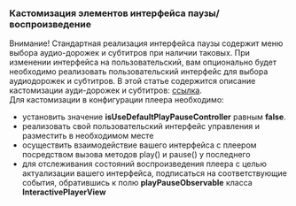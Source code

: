 ### Кастомизация элементов интерфейса паузы/воспроизведение
Внимание! Стандартная реализация интерфейса паузы содержит меню выбора аудио-дорожек и субтитров при наличии таковых.
При изменении интерфейса на пользовательский, вам опционально будет необходимо реализовать пользовательский интерфейс
для выбора аудиодорожек и субтитров. В этой статье содержится описание кастомизации ауди-дорожек и субтитров: 
[ссылка](07-audio-subtitles-customization.md).  
Для кастомизации в конфигурации плеера необходимо: 
- установить значение **isUseDefaultPlayPauseController** равным **false**.
- реализовать свой пользовательский интерфейс управления и разместить в необходимом месте
- осуществить взаимодействие вашего интерфейса с плеером посредством вызова методов play() и pause() у последнего
- для отслеживания состояний воспроизведения плеера с целью актуализации вашего интерфейса, подписаться на 
соответствующие события, обратившись к полю **playPauseObservable** класса **InteractivePlayerView**
